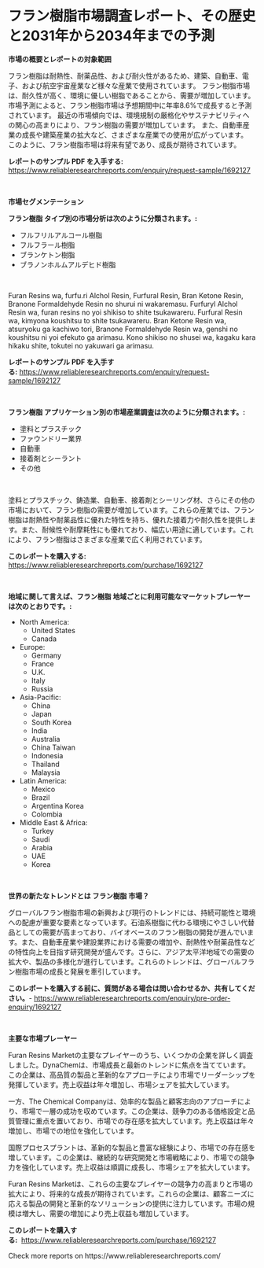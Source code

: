 <p><h1>フラン樹脂市場調査レポート、その歴史と2031年から2034年までの予測</h1></p><p><strong>市場の概要とレポートの対象範囲</strong></p>
<p><p>フラン樹脂は耐熱性、耐薬品性、および耐火性があるため、建築、自動車、電子、および航空宇宙産業など様々な産業で使用されています。 フラン樹脂市場は、耐久性が高く、環境に優しい樹脂であることから、需要が増加しています。市場予測によると、フラン樹脂市場は予想期間中に年率8.6%で成長すると予測されています。 最近の市場傾向では、環境規制の厳格化やサステナビリティへの関心の高まりにより、フラン樹脂の需要が増加しています。 また、自動車産業の成長や建築産業の拡大など、さまざまな産業での使用が広がっています。 このように、フラン樹脂市場は将来有望であり、成長が期待されています。</p></p>
<p><strong>レポートのサンプル PDF を入手する:</strong> <a href="https://www.reliableresearchreports.com/enquiry/request-sample/1692127">https://www.reliableresearchreports.com/enquiry/request-sample/1692127</a></p>
<p>&nbsp;</p>
<p><strong>市場セグメンテーション</strong></p>
<p><strong>フラン樹脂 タイプ別の市場分析は次のように分類されます。:</strong></p>
<p><ul><li>フルフリルアルコール樹脂</li><li>フルフラール樹脂</li><li>ブランケトン樹脂</li><li>ブラノンホルムアルデヒド樹脂</li></ul></p>
<p>&nbsp;</p>
<p><p>Furan Resins wa, furfu.ri Alchol Resin, Furfural Resin, Bran Ketone Resin, Branone Formaldehyde Resin no shurui ni wakaremasu. Furfuryl Alchol Resin wa, furan resins no yoi shikiso to shite tsukawareru. Furfural Resin wa, kimyona koushitsu to shite tsukawareru. Bran Ketone Resin wa, atsuryoku ga kachiwo tori, Branone Formaldehyde Resin wa, genshi no koushitsu ni yoi efekuto ga arimasu. Kono shikiso no shusei wa, kagaku kara hikaku shite, tokutei no yakuwari ga arimasu.</p></p>
<p><strong>レポートのサンプル PDF を入手する:</strong>&nbsp;<a href="https://www.reliableresearchreports.com/enquiry/request-sample/1692127">https://www.reliableresearchreports.com/enquiry/request-sample/1692127</a></p>
<p>&nbsp;</p>
<p><strong> フラン樹脂 アプリケーション別の市場産業調査は次のように分類されます。:</strong></p>
<p><ul><li>塗料とプラスチック</li><li>ファウンドリー業界</li><li>自動車</li><li>接着剤とシーラント</li><li>その他</li></ul></p>
<p>&nbsp;</p>
<p><p>塗料とプラスチック、鋳造業、自動車、接着剤とシーリング材、さらにその他の市場において、フラン樹脂の需要が増加しています。これらの産業では、フラン樹脂は耐熱性や耐薬品性に優れた特性を持ち、優れた接着力や耐久性を提供します。また、耐候性や耐摩耗性にも優れており、幅広い用途に適しています。これにより、フラン樹脂はさまざまな産業で広く利用されています。</p></p>
<p><strong>このレポートを購入する:</strong>&nbsp; <a href="https://www.reliableresearchreports.com/purchase/1692127">https://www.reliableresearchreports.com/purchase/1692127</a></p>
<p>&nbsp;</p>
<p><strong>地域に関して言えば、フラン樹脂 地域ごとに利用可能なマーケットプレーヤーは次のとおりです。:</strong></p>
<p><ul>
    <li>
        North America:
        <ul>
            <li>United States</li>
            <li>Canada</li>
        </ul>
    </li>
    <li>
        Europe:
        <ul>
            <li>Germany</li>
            <li>France</li>
            <li>U.K.</li>
            <li>Italy</li>
            <li>Russia</li>
        </ul>
    </li>
    <li>
        Asia-Pacific:
        <ul>
            <li>China</li>
            <li>Japan</li>
            <li>South Korea</li>
            <li>India</li>
            <li>Australia</li>
            <li>China Taiwan</li>
            <li>Indonesia</li>
            <li>Thailand</li>
            <li>Malaysia</li>
        </ul>
    </li>
    <li>
        Latin America:
        <ul>
            <li>Mexico</li>
            <li>Brazil</li>
            <li>Argentina Korea</li>
            <li>Colombia</li>
        </ul>
    </li>
    <li>
        Middle East & Africa:
        <ul>
            <li>Turkey</li>
            <li>Saudi</li>
            <li>Arabia</li>
            <li>UAE</li>
            <li>Korea</li>
        </ul>
    </li>
    </ul></p>
<p>&nbsp;</p>
<p><strong>世界の新たなトレンドとは フラン樹脂 市場？</strong></p>
<p><p>グローバルフラン樹脂市場の新興および現行のトレンドには、持続可能性と環境への配慮が重要な要素となっています。石油系樹脂に代わる環境にやさしい代替品としての需要が高まっており、バイオベースのフラン樹脂の開発が進んでいます。また、自動車産業や建設業界における需要の増加や、耐熱性や耐薬品性などの特性向上を目指す研究開発が盛んです。さらに、アジア太平洋地域での需要の拡大や、製品の多様化が進行しています。これらのトレンドは、グローバルフラン樹脂市場の成長と発展を牽引しています。</p></p>
<p><strong>このレポートを購入する前に、質問がある場合は問い合わせるか、共有してください。</strong>- <a href="https://www.reliableresearchreports.com/enquiry/pre-order-enquiry/1692127">https://www.reliableresearchreports.com/enquiry/pre-order-enquiry/1692127</a></p>
<p>&nbsp;</p>
<p><strong>主要な市場プレーヤー</strong></p>
<p><p>Furan Resins Marketの主要なプレイヤーのうち、いくつかの企業を詳しく調査しました。DynaChemは、市場成長と最新のトレンドに焦点を当てています。この企業は、高品質の製品と革新的なアプローチにより市場でリーダーシップを発揮しています。売上収益は年々増加し、市場シェアを拡大しています。</p><p>一方、The Chemical Companyは、効率的な製品と顧客志向のアプローチにより、市場で一層の成功を収めています。この企業は、競争力のある価格設定と品質管理に重点を置いており、市場での存在感を拡大しています。売上収益は年々増加し、市場での地位を強化しています。</p><p>国際プロセスプラントは、革新的な製品と豊富な経験により、市場での存在感を増しています。この企業は、継続的な研究開発と市場戦略により、市場での競争力を強化しています。売上収益は順調に成長し、市場シェアを拡大しています。</p><p>Furan Resins Marketは、これらの主要なプレイヤーの競争力の高まりと市場の拡大により、将来的な成長が期待されています。これらの企業は、顧客ニーズに応える製品の開発と革新的なソリューションの提供に注力しています。市場の規模は増大し、需要の増加により売上収益も増加しています。</p></p>
<p><strong>このレポートを購入する:</strong>&nbsp;&nbsp;<a href="https://www.reliableresearchreports.com/purchase/1692127">https://www.reliableresearchreports.com/purchase/1692127</a></p>
<p>Check more reports on https://www.reliableresearchreports.com/</p>